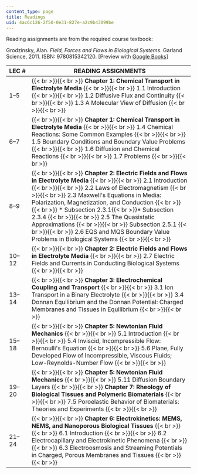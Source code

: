 ```yaml
---
content_type: page
title: Readings
uid: 4ac6c126-2f50-0e31-827e-a2c9b43099be
---
```


Reading assignments are from the required course textbook:

Grodzinsky, Alan. _Field, Forces and Flows in Biological Systems_. Garland Science, 2011. ISBN: 9780815342120. \[Preview with [Google Books](http://books.google.com/books?id=lCoWBAAAQBAJ&pg=PAfrontcover)\]

| LEC # | READING ASSIGNMENTS |
| --- | --- |
| 1–5 |  {{< br >}}{{< br >}} **Chapter 1: Chemical Transport in Electrolyte Media** {{< br >}}{{< br >}} 1.1 Introduction {{< br >}}{{< br >}} 1.2 Diffusive Flux and Continuity {{< br >}}{{< br >}} 1.3 A Molecular View of Diffusion {{< br >}}{{< br >}}  |
| 6–7 |  {{< br >}}{{< br >}} **Chapter 1: Chemical Transport in Electrolyte Media** {{< br >}}{{< br >}} 1.4 Chemical Reactions: Some Common Examples {{< br >}}{{< br >}} 1.5 Boundary Conditions and Boundary Value Problems {{< br >}}{{< br >}} 1.6 Diffusion and Chemical Reactions {{< br >}}{{< br >}} 1.7 Problems {{< br >}}{{< br >}}  |
| 8–9 |  {{< br >}}{{< br >}} **Chapter 2: Electric Fields and Flows in Electrolyte Media** {{< br >}}{{< br >}} 2.1 Introduction {{< br >}}{{< br >}} 2.2 Laws of Electromagnetism {{< br >}}{{< br >}} 2.3 Maxwell's Equations in Media: Polarization, Magnetization, and Conduction {{< br >}}{{< br >}} *   Subsection 2.3.1{{< br >}}*   Subsection 2.3.4 {{< br >}}{{< br >}} 2.5 The Quasistatic Approximations {{< br >}}{{< br >}} Subsection 2.5.1 {{< br >}}{{< br >}} 2.6 EQS and MQS Boundary Value Problems in Biological Systems {{< br >}}{{< br >}}  |
| 10–12 |  {{< br >}}{{< br >}} **Chapter 2: Electric Fields and Flows in Electrolyte Media** {{< br >}}{{< br >}} 2.7 Electric Fields and Currents in Conducting Biological Systems {{< br >}}{{< br >}}  |
| 13–14 |  {{< br >}}{{< br >}} **Chapter 3: Electrochemical Coupling and Transport** {{< br >}}{{< br >}} 3.1 Ion Transport in a Binary Electrolyte {{< br >}}{{< br >}} 3.4 Donnan Equilibrium and the Donnan Potential: Charged Membranes and Tissues in Equilibrium {{< br >}}{{< br >}}  |
| 15–18 |  {{< br >}}{{< br >}} **Chapter 5: Newtonian Fluid Mechanics** {{< br >}}{{< br >}} 5.1 Introduction {{< br >}}{{< br >}} 5.4 Inviscid, Incompressible Flow: Bernoulli's Equation {{< br >}}{{< br >}} 5.6 Plane, Fully Developed Flow of Incompressible, Viscous Fluids; Low-Reynolds-Number Flow {{< br >}}{{< br >}}  |
| 19–20 |  {{< br >}}{{< br >}} **Chapter 5: Newtonian Fluid Mechanics** {{< br >}}{{< br >}} 5.11 Diffusion Boundary Layers {{< br >}}{{< br >}} **Chapter 7: Rheology of Biological Tissues and Polymeric Biomaterials** {{< br >}}{{< br >}} 7.5 Poroelastic Behavior of Biomaterials: Theories and Experiments {{< br >}}{{< br >}}  |
| 21–24 |  {{< br >}}{{< br >}} **Chapter 6: Electrokinetics: MEMS, NEMS, and Nanoporous Biological Tissues** {{< br >}}{{< br >}} 6.1 Introduction {{< br >}}{{< br >}} 6.2 Electrocapillary and Electrokinetic Phenomena {{< br >}}{{< br >}} 6.3 Electroosmosis and Streaming Potentials in Charged, Porous Membranes and Tissues {{< br >}}{{< br >}}